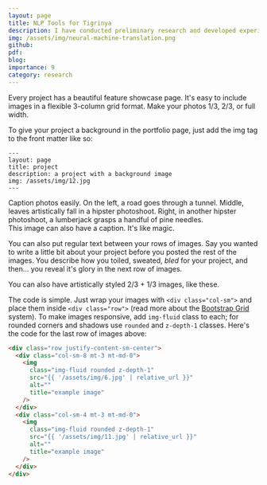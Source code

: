```yaml
---
layout: page
title: NLP Tools for Tigrinya
description: I have conducted preliminary research and developed experimental models for Neural Machine Translation for Tigrinya (my native language) and published my research through a pre-print  <a href="http://dx.doi.org/10.13140/RG.2.2.10698.90562">here</a>. I have also collaborated with researchers at UNR exploring vowel duration and phonological contrast of vowel duration in Tigrinya.
img: /assets/img/neural-machine-translation.png
github:
pdf:
blog:
importance: 9
category: research
---
```


Every project has a beautiful feature showcase page.
It's easy to include images in a flexible 3-column grid format.
Make your photos 1/3, 2/3, or full width.

To give your project a background in the portfolio page, just add the img tag to the front matter like so:

    ---
    layout: page
    title: project
    description: a project with a background image
    img: /assets/img/12.jpg
    ---

<div class="row">
    <div class="col-sm mt-3 mt-md-0">
        <img class="img-fluid rounded z-depth-1" src="{{ '/assets/img/1.jpg' | relative_url }}" alt="" title="example image"/>
    </div>
    <div class="col-sm mt-3 mt-md-0">
        <img class="img-fluid rounded z-depth-1" src="{{ '/assets/img/3.jpg' | relative_url }}" alt="" title="example image"/>
    </div>
    <div class="col-sm mt-3 mt-md-0">
        <img class="img-fluid rounded z-depth-1" src="{{ '/assets/img/5.jpg' | relative_url }}" alt="" title="example image"/>
    </div>
</div>
<div class="caption">
    Caption photos easily. On the left, a road goes through a tunnel. Middle, leaves artistically fall in a hipster photoshoot. Right, in another hipster photoshoot, a lumberjack grasps a handful of pine needles.
</div>
<div class="row">
    <div class="col-sm mt-3 mt-md-0">
        <img class="img-fluid rounded z-depth-1" src="{{ '/assets/img/5.jpg' | relative_url }}" alt="" title="example image"/>
    </div>
</div>
<div class="caption">
    This image can also have a caption. It's like magic.
</div>

You can also put regular text between your rows of images.
Say you wanted to write a little bit about your project before you posted the rest of the images.
You describe how you toiled, sweated, _bled_ for your project, and then... you reveal it's glory in the next row of images.

<div class="row justify-content-sm-center">
    <div class="col-sm-8 mt-3 mt-md-0">
        <img class="img-fluid rounded z-depth-1" src="{{ '/assets/img/6.jpg' | relative_url }}" alt="" title="example image"/>
    </div>
    <div class="col-sm-4 mt-3 mt-md-0">
        <img class="img-fluid rounded z-depth-1" src="{{ '/assets/img/11.jpg' | relative_url }}" alt="" title="example image"/>
    </div>
</div>
<div class="caption">
    You can also have artistically styled 2/3 + 1/3 images, like these.
</div>

The code is simple.
Just wrap your images with `<div class="col-sm">` and place them inside `<div class="row">` (read more about the <a href="https://getbootstrap.com/docs/4.4/layout/grid/">Bootstrap Grid</a> system).
To make images responsive, add `img-fluid` class to each; for rounded corners and shadows use `rounded` and `z-depth-1` classes.
Here's the code for the last row of images above:

```html
<div class="row justify-content-sm-center">
  <div class="col-sm-8 mt-3 mt-md-0">
    <img
      class="img-fluid rounded z-depth-1"
      src="{{ '/assets/img/6.jpg' | relative_url }}"
      alt=""
      title="example image"
    />
  </div>
  <div class="col-sm-4 mt-3 mt-md-0">
    <img
      class="img-fluid rounded z-depth-1"
      src="{{ '/assets/img/11.jpg' | relative_url }}"
      alt=""
      title="example image"
    />
  </div>
</div>
```
